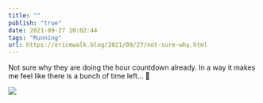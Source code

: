 ```yaml
---
title: ""
publish: "true"
date: 2021-09-27 10:02:44
tags: "Running"
url: https://ericmwalk.blog/2021/09/27/not-sure-why.html
---
```


Not sure why they are doing the hour countdown already. In a way it makes me feel like there is a bunch of time left… 🤔


![](https://ericmwalk.blog/uploads/2021/3326c90ce0.jpg)